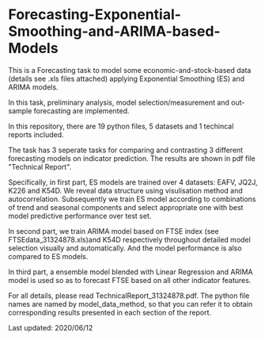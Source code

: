 # Forecasting-Exponential-Smoothing-and-ARIMA-based-Models

This is a Forecasting task to model some economic-and-stock-based data (details see .xls files attached) applying Exponential Smoothing (ES) and ARIMA models.

In this task, preliminary analysis, model selection/measurement and out-sample forecasting are implemented.

In this repository, there are 19 python files, 5 datasets and 1 techincal reports included.

The task has 3 seperate tasks for comparing and contrasting 3 different forecasting models on indicator prediction. The results are shown in pdf file "Technical Report".

Specifically, in first part, ES models are trained over 4 datasets: EAFV, JQ2J, K226 and K54D.
We reveal data structure using visulisation method and autocorrelation.
Subsequently we train ES model according to combinations of trend and seasonal components and select appropriate one with best model predictive performance over test set.

In second part, we train ARIMA model based on FTSE index (see FTSEdata_31324878.xls)and K54D respectively throughout detailed model selection visually and automatically. 
And the model performance is also compared to ES models.

In third part, a ensemble model blended with Linear Regression and ARIMA model is used so as to forecast FTSE based on all other indicator features.

For all details, please read TechnicalReport_31324878.pdf. The python file names are named by model_data_method, so that you can refer it to obtain corresponding results presented in each section of the report.


Last updated: 2020/06/12
